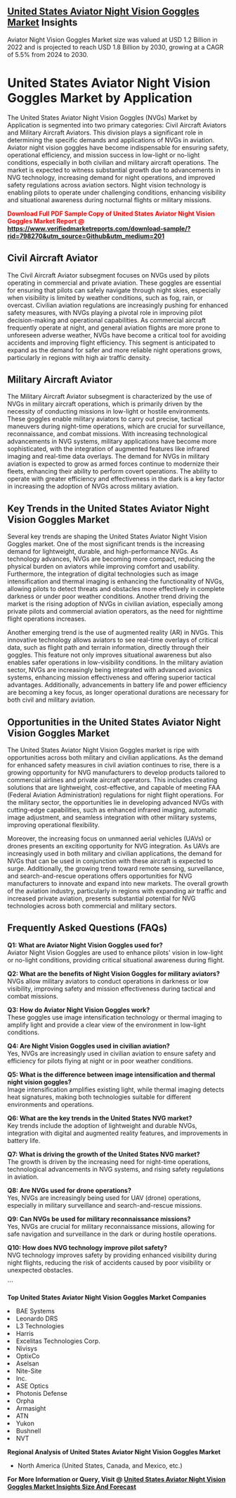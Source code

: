 <h2><a href="https://www.verifiedmarketreports.com/download-sample/?rid=798270&amp;utm_source=Github&amp;utm_medium=201" target="_blank">United States Aviator Night Vision Goggles Market</a> Insights</h2><p>Aviator Night Vision Goggles Market size was valued at USD 1.2 Billion in 2022 and is projected to reach USD 1.8 Billion by 2030, growing at a CAGR of 5.5% from 2024 to 2030.</p><p><h1>United States Aviator Night Vision Goggles Market by Application</h1><p>The United States Aviator Night Vision Goggles (NVGs) Market by Application is segmented into two primary categories: Civil Aircraft Aviators and Military Aircraft Aviators. This division plays a significant role in determining the specific demands and applications of NVGs in aviation. Aviator night vision goggles have become indispensable for ensuring safety, operational efficiency, and mission success in low-light or no-light conditions, especially in both civilian and military aircraft operations. The market is expected to witness substantial growth due to advancements in NVG technology, increasing demand for night operations, and improved safety regulations across aviation sectors. Night vision technology is enabling pilots to operate under challenging conditions, enhancing visibility and situational awareness during nocturnal flights or military missions.<p><strong><p><span class=""><span style="color: #ff0000;"><strong>Download Full PDF Sample Copy of United States Aviator Night Vision Goggles Market Report</strong> @ </span><a href="https://www.verifiedmarketreports.com/download-sample/?rid=798270&amp;utm_source=Github&amp;utm_medium=201" target="_blank">https://www.verifiedmarketreports.com/download-sample/?rid=798270&amp;utm_source=Github&amp;utm_medium=201</a></span></p></strong></p><h2>Civil Aircraft Aviator</h2><p>The Civil Aircraft Aviator subsegment focuses on NVGs used by pilots operating in commercial and private aviation. These goggles are essential for ensuring that pilots can safely navigate through night skies, especially when visibility is limited by weather conditions, such as fog, rain, or overcast. Civilian aviation regulations are increasingly pushing for enhanced safety measures, with NVGs playing a pivotal role in improving pilot decision-making and operational capabilities. As commercial aircraft frequently operate at night, and general aviation flights are more prone to unforeseen adverse weather, NVGs have become a critical tool for avoiding accidents and improving flight efficiency. This segment is anticipated to expand as the demand for safer and more reliable night operations grows, particularly in regions with high air traffic density.<h2>Military Aircraft Aviator</h2><p>The Military Aircraft Aviator subsegment is characterized by the use of NVGs in military aircraft operations, which is primarily driven by the necessity of conducting missions in low-light or hostile environments. These goggles enable military aviators to carry out precise, tactical maneuvers during night-time operations, which are crucial for surveillance, reconnaissance, and combat missions. With increasing technological advancements in NVG systems, military applications have become more sophisticated, with the integration of augmented features like infrared imaging and real-time data overlays. The demand for NVGs in military aviation is expected to grow as armed forces continue to modernize their fleets, enhancing their ability to perform covert operations. The ability to operate with greater efficiency and effectiveness in the dark is a key factor in increasing the adoption of NVGs across military aviation.<h2>Key Trends in the United States Aviator Night Vision Goggles Market</h2><p>Several key trends are shaping the United States Aviator Night Vision Goggles market. One of the most significant trends is the increasing demand for lightweight, durable, and high-performance NVGs. As technology advances, NVGs are becoming more compact, reducing the physical burden on aviators while improving comfort and usability. Furthermore, the integration of digital technologies such as image intensification and thermal imaging is enhancing the functionality of NVGs, allowing pilots to detect threats and obstacles more effectively in complete darkness or under poor weather conditions. Another trend driving the market is the rising adoption of NVGs in civilian aviation, especially among private pilots and commercial aviation operators, as the need for nighttime flight operations increases.<p>Another emerging trend is the use of augmented reality (AR) in NVGs. This innovative technology allows aviators to see real-time overlays of critical data, such as flight path and terrain information, directly through their goggles. This feature not only improves situational awareness but also enables safer operations in low-visibility conditions. In the military aviation sector, NVGs are increasingly being integrated with advanced avionics systems, enhancing mission effectiveness and offering superior tactical advantages. Additionally, advancements in battery life and power efficiency are becoming a key focus, as longer operational durations are necessary for both civil and military aviation.<h2>Opportunities in the United States Aviator Night Vision Goggles Market</h2><p>The United States Aviator Night Vision Goggles market is ripe with opportunities across both military and civilian applications. As the demand for enhanced safety measures in civil aviation continues to rise, there is a growing opportunity for NVG manufacturers to develop products tailored to commercial airlines and private aircraft operators. This includes creating solutions that are lightweight, cost-effective, and capable of meeting FAA (Federal Aviation Administration) regulations for night flight operations. For the military sector, the opportunities lie in developing advanced NVGs with cutting-edge capabilities, such as enhanced infrared imaging, automatic image adjustment, and seamless integration with other military systems, improving operational flexibility.<p>Moreover, the increasing focus on unmanned aerial vehicles (UAVs) or drones presents an exciting opportunity for NVG integration. As UAVs are increasingly used in both military and civilian applications, the demand for NVGs that can be used in conjunction with these aircraft is expected to surge. Additionally, the growing trend toward remote sensing, surveillance, and search-and-rescue operations offers opportunities for NVG manufacturers to innovate and expand into new markets. The overall growth of the aviation industry, particularly in regions with expanding air traffic and increased private aviation, presents substantial potential for NVG technologies across both commercial and military sectors.<h2>Frequently Asked Questions (FAQs)</h2><p><strong>Q1: What are Aviator Night Vision Goggles used for?</strong><br>Aviator Night Vision Goggles are used to enhance pilots' vision in low-light or no-light conditions, providing critical situational awareness during flight.</p><p><strong>Q2: What are the benefits of Night Vision Goggles for military aviators?</strong><br>NVGs allow military aviators to conduct operations in darkness or low visibility, improving safety and mission effectiveness during tactical and combat missions.</p><p><strong>Q3: How do Aviator Night Vision Goggles work?</strong><br>These goggles use image intensification technology or thermal imaging to amplify light and provide a clear view of the environment in low-light conditions.</p><p><strong>Q4: Are Night Vision Goggles used in civilian aviation?</strong><br>Yes, NVGs are increasingly used in civilian aviation to ensure safety and efficiency for pilots flying at night or in poor weather conditions.</p><p><strong>Q5: What is the difference between image intensification and thermal night vision goggles?</strong><br>Image intensification amplifies existing light, while thermal imaging detects heat signatures, making both technologies suitable for different environments and operations.</p><p><strong>Q6: What are the key trends in the United States NVG market?</strong><br>Key trends include the adoption of lightweight and durable NVGs, integration with digital and augmented reality features, and improvements in battery life.</p><p><strong>Q7: What is driving the growth of the United States NVG market?</strong><br>The growth is driven by the increasing need for night-time operations, technological advancements in NVG systems, and rising safety regulations in aviation.</p><p><strong>Q8: Are NVGs used for drone operations?</strong><br>Yes, NVGs are increasingly being used for UAV (drone) operations, especially in military surveillance and search-and-rescue missions.</p><p><strong>Q9: Can NVGs be used for military reconnaissance missions?</strong><br>Yes, NVGs are crucial for military reconnaissance missions, allowing for safe navigation and surveillance in the dark or during hostile operations.</p><p><strong>Q10: How does NVG technology improve pilot safety?</strong><br>NVG technology improves safety by providing enhanced visibility during night flights, reducing the risk of accidents caused by poor visibility or unexpected obstacles.</p>```</p><p><strong>Top United States Aviator Night Vision Goggles Market Companies</strong></p><div data-test-id=""><p><li>BAE Systems</li><li> Leonardo DRS</li><li> L3 Technologies</li><li> Harris</li><li> Excelitas Technologies Corp.</li><li> Nivisys</li><li> OptixCo</li><li> Aselsan</li><li> Nite-Site</li><li> Inc.</li><li> ASE Optics</li><li> Photonis Defense</li><li> Orpha</li><li> Armasight</li><li> ATN</li><li> Yukon</li><li> Bushnell</li><li> NVT</li></p><div><strong>Regional Analysis of&nbsp;United States Aviator Night Vision Goggles Market</strong></div><ul><li dir="ltr"><p dir="ltr">North America&nbsp;(United States, Canada, and Mexico, etc.)</p></li></ul><p><strong>For More Information or Query, Visit @&nbsp;</strong><strong><a href="https://www.verifiedmarketreports.com/product/aviator-night-vision-goggles-market/?utm_source=Github&amp;utm_medium=201" target="_blank">United States Aviator Night Vision Goggles Market Insights Size And Forecast</a></strong></p></div>
